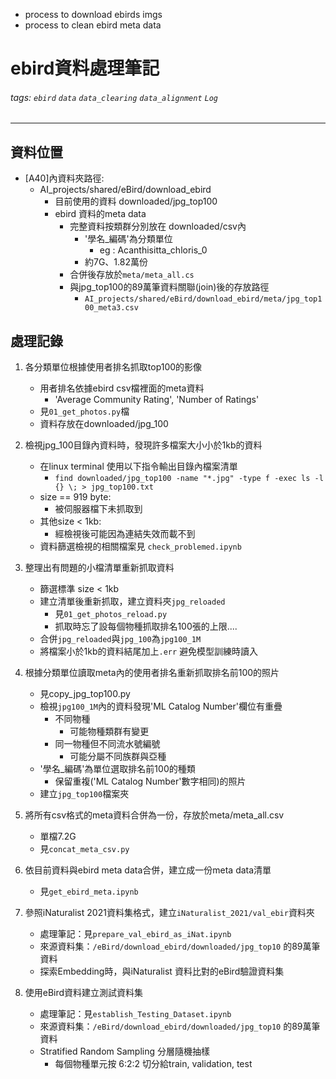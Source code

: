 
- process to download ebirds imgs
- process to clean ebird meta data

# ebird資料處理筆記
###### tags: `ebird` `data` `data_clearing` `data_alignment` `Log`

---
## 資料位置

- [A40]內資料夾路徑: 
    - AI_projects/shared/eBird/download_ebird
        - 目前使用的資料 downloaded/jpg_top100
        - ebird 資料的meta data
            - 完整資料按類群分別放在 downloaded/csv內
                - '學名_編碼'為分類單位
                    - eg : Acanthisitta_chloris_0
                - 約7G、1.82萬份
            - 合併後存放於`meta/meta_all.cs`
            - 與jpg_top100的89萬筆資料關聯(join)後的存放路徑 
                - `AI_projects/shared/eBird/download_ebird/meta/jpg_top100_meta3.csv`
            

## 處理記錄
1. 各分類單位根據使用者排名抓取top100的影像
    - 用者排名依據ebird csv檔裡面的meta資料
        - 'Average Community Rating', 'Number of Ratings'
    - 見`01_get_photos.py`檔
    - 資料存放在downloaded/jpg_100
2. 檢視jpg_100目錄內資料時，發現許多檔案大小小於1kb的資料
    - 在linux terminal 使用以下指令輸出目錄內檔案清單
        - `find downloaded/jpg_top100 -name "*.jpg" -type f -exec ls -l {} \; > jpg_top100.txt`
    - size == 919 byte: 
        - 被伺服器檔下未抓取到
    - 其他size < 1kb:
        - 經檢視後可能因為連結失效而載不到
    - 資料篩選檢視的相關檔案見 `check_problemed.ipynb`
3. 整理出有問題的小檔清單重新抓取資料
    - 篩選標準 size < 1kb 
    - 建立清單後重新抓取，建立資料夾`jpg_reloaded`
        - 見`01_get_photos_reload.py`
        - 抓取時忘了設每個物種抓取排名100張的上限....
    - 合併`jpg_reloaded`與`jpg_100`為`jpg100_1M`
    - 將檔案小於1kb的資料結尾加上`.err` 避免模型訓練時讀入

4. 根據分類單位讀取meta內的使用者排名重新抓取排名前100的照片
    - 見copy_jpg_top100.py
    - 檢視`jpg100_1M`內的資料發現'ML Catalog Number'欄位有重疊
        - 不同物種 
            - 可能物種類群有變更
        - 同一物種但不同流水號編號
            - 可能分屬不同族群與亞種
    - '學名_編碼'為單位選取排名前100的種類
        - 保留重複('ML Catalog Number'數字相同)的照片
    - 建立`jpg_top100`檔案夾
5. 將所有csv格式的meta資料合併為一份，存放於meta/meta_all.csv
    - 單檔7.2G
    - 見`concat_meta_csv.py` 
6. 依目前資料與ebird meta data合併，建立成一份meta data清單
    - 見`get_ebird_meta.ipynb`

7.  參照iNaturalist 2021資料集格式，建立`iNaturalist_2021/val_ebir`資料夾
    - 處理筆記：見`prepare_val_ebird_as_iNat.ipynb`
    - 來源資料集：`/eBird/download_ebird/downloaded/jpg_top10` 的89萬筆資料
    - 探索Embedding時，與iNaturalist 資料比對的eBird驗證資料集

8.  使用eBird資料建立測試資料集
    - 處理筆記：見`establish_Testing_Dataset.ipynb`
    - 來源資料集：`/eBird/download_ebird/downloaded/jpg_top10` 的89萬筆資料
    - Stratified Random Sampling 分層隨機抽樣
        - 每個物種單元按 6:2:2 切分給train, validation, test
